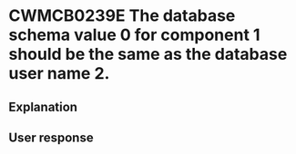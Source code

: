 # CWMCB0239E The database schema value 0 for component 1 should be the same as the database user name 2.

## Explanation

## User response